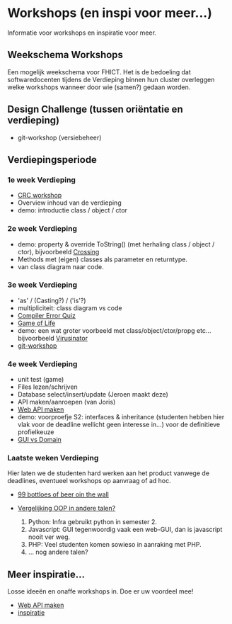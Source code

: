 # Workshops (en inspi voor meer...)
Informatie voor workshops en inspiratie voor meer.

## Weekschema Workshops
Een mogelijk weekschema voor FHICT. Het is de bedoeling dat softwaredocenten tijdens de Verdieping binnen hun cluster overleggen welke workshops wanneer door wie (samen?) gedaan worden.

## Design Challenge (tussen oriëntatie en verdieping)

+ git-workshop (versiebeheer)

## Verdiepingsperiode

### 1e week Verdieping

+ [CRC workshop](../objects/crc/readme.md)
+ Overview inhoud van de verdieping
+ demo: introductie class / object / ctor

### 2e week Verdieping

+ demo: property & override ToString() (met herhaling class / object / ctor), bijvoorbeeld [Crossing](Crossing)
+ Methods met (eigen) classes als parameter en returntype.
+ van class diagram naar code.

### 3e week Verdieping

+ 'as' / (Casting?) / ('is'?)
+ multipliciteit: class diagram vs code
+ [Compiler Error Quiz](errorquiz/readme.md)
+ [Game of Life](conway/readme.md)
+ demo: een wat groter voorbeeld met class/object/ctor/propg etc... bijvoorbeeld [Virusinator](Virusinator)
+ [git-workshop](git)

### 4e week Verdieping

+ unit test (game)
+ Files lezen/schrijven
+ Database select/insert/update  (Jeroen maakt deze)
+ API maken/aanroepen (van Joris)
+ [Web API maken](webApi01_CS/MaakJeEigenApi.pdf)
+ demo: voorproefje S2: interfaces & inheritance
        (studenten hebben hier vlak voor de deadline wellicht geen interesse in...)
        voor de definitieve profielkeuze
+ [GUI vs Domain](GuiVsDomain)

### Laatste weken Verdieping

Hier laten we de studenten hard werken aan het product vanwege de deadlines, eventueel workshops op aanvraag of ad hoc.


+ [99 bottloes of beer oin the wall](99bottlesOfBeer)

+ [Vergelijking OOP in andere talen?](OOP_languages/readme.md)
  1. Python: Infra gebruikt python in semester 2.
  2. Javascript: GUI tegenwoordig vaak een web-GUI, dan is javascript nooit ver weg.
  3. PHP: Veel studenten komen sowieso in aanraking met PHP.
  4. ... nog andere talen?



## Meer inspiratie...

Losse ideeën en onaffe workshops in. Doe er uw voordeel mee!

+ [Web API maken](webApi01_CS/MaakJeEigenApi.pdf)
+ [inspiratie](inspi/SintEnPiet.zip)

